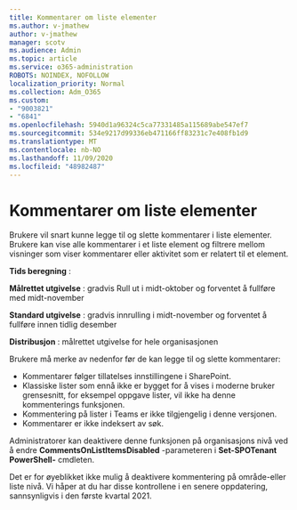 ```yaml
---
title: Kommentarer om liste elementer
ms.author: v-jmathew
author: v-jmathew
manager: scotv
ms.audience: Admin
ms.topic: article
ms.service: o365-administration
ROBOTS: NOINDEX, NOFOLLOW
localization_priority: Normal
ms.collection: Adm_O365
ms.custom:
- "9003821"
- "6841"
ms.openlocfilehash: 5940d1a96324c5ca77331485a115689abe547ef7
ms.sourcegitcommit: 534e9217d99336eb471166ff83231c7e408fb1d9
ms.translationtype: MT
ms.contentlocale: nb-NO
ms.lasthandoff: 11/09/2020
ms.locfileid: "48982487"
---
```

# <a name="comments-on-list-items"></a>Kommentarer om liste elementer

Brukere vil snart kunne legge til og slette kommentarer i liste elementer. Brukere kan vise alle kommentarer i et liste element og filtrere mellom visninger som viser kommentarer eller aktivitet som er relatert til et element.

**Tids beregning** :

**Målrettet utgivelse** : gradvis Rull ut i midt-oktober og forventet å fullføre med midt-november

**Standard utgivelse** : gradvis innrulling i midt-november og forventet å fullføre innen tidlig desember

**Distribusjon** : målrettet utgivelse for hele organisasjonen

Brukere må merke av nedenfor før de kan legge til og slette kommentarer:

- Kommentarer følger tillatelses innstillingene i SharePoint.
- Klassiske lister som ennå ikke er bygget for å vises i moderne bruker grensesnitt, for eksempel oppgave lister, vil ikke ha denne kommenterings funksjonen.
- Kommentering på lister i Teams er ikke tilgjengelig i denne versjonen.
- Kommentarer er ikke indeksert av søk.

Administratorer kan deaktivere denne funksjonen på organisasjons nivå ved å endre **CommentsOnListItemsDisabled** -parameteren i **Set-SPOTenant PowerShell-** cmdleten.

Det er for øyeblikket ikke mulig å deaktivere kommentering på område-eller liste nivå. Vi håper at du har disse kontrollene i en senere oppdatering, sannsynligvis i den første kvartal 2021.
